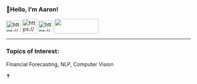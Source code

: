 <h3 align="left">👋Hello, I’m Aaron!</h3>

<a href="https://www.linkedin.com/in/aarontekle/" target="blank"><img align="center" src="https://raw.githubusercontent.com/rahuldkjain/github-profile-readme-generator/master/src/images/icons/Social/linked-in-alt.svg" alt="https://www.linkedin.com/in/aarontekle/" height="30" width="40" /></a>
<a href="https://huggingface.co/Aatekle" target="blank"><img align="center" src="https://chunte-hfba.static.hf.space/images/Brand%20Logos/Hugging%20Face.png" alt="https://huggingface.co/Aatekle" height="40" width="40" /></a>
<a href="https://stackoverflow.com/users/21242053/aaron-tekle" target="blank"><img align="center" src="https://raw.githubusercontent.com/rahuldkjain/github-profile-readme-generator/master/src/images/icons/Social/stack-overflow.svg" alt="https://stackoverflow.com/users/21242053/aatekle" height="30" width="40" /></a>
<a href="https://www.kaggle.com/aarontekle" target="blank"><img align="center" src="https://upload.wikimedia.org/wikipedia/commons/7/7c/Kaggle_logo.png" height="40" width="120" /></a>
______________________________________________________________________________________________

<h3 align="left">Topics of Interest:</h3>
<p align="left">
  
Financial Forecasting, NLP, Computer Vision
  
:latin_cross:
</p>
